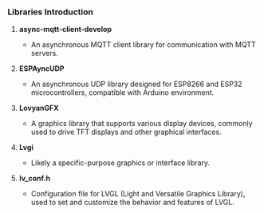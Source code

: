 ### Libraries Introduction

1. **async-mqtt-client-develop**
   - An asynchronous MQTT client library for communication with MQTT servers.

2. **ESPAyncUDP**
   - An asynchronous UDP library designed for ESP8266 and ESP32 microcontrollers, compatible with Arduino environment.

3. **LovyanGFX**
   - A graphics library that supports various display devices, commonly used to drive TFT displays and other graphical interfaces.

4. **Lvgi**
   - Likely a specific-purpose graphics or interface library.

5. **lv_conf.h**
   - Configuration file for LVGL (Light and Versatile Graphics Library), used to set and customize the behavior and features of LVGL.